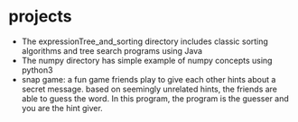 # projects
- The expressionTree_and_sorting directory includes classic sorting algorithms and tree search programs using Java
- The numpy directory has simple example of numpy concepts using python3 
- snap game: a fun game friends play to give each other hints about a secret message. based on seemingly unrelated hints, the friends are able to guess the word. In this program, the program is the guesser and you are the hint giver.
